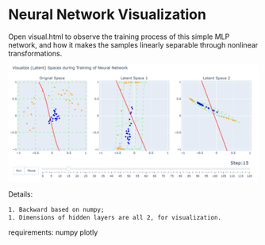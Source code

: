 # Neural Network Visualization
Open visual.html to observe the training process of this simple MLP network, and how it makes the samples linearly separable through nonlinear transformations. 

![image-20240725184451015](./README.assets/image-20240725184451015.png)

Details: 

	1. Backward based on numpy;
	1. Dimensions of hidden layers are all 2, for visualization. 

requirements: numpy plotly



